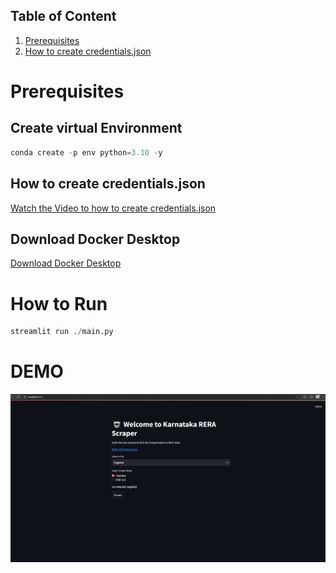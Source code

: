 ## Table of Content
1. [Prerequisites](#Prerequisites)
2. [How to create credentials.json](how-to-create-credentials.json)

# Prerequisites

## Create virtual Environment
```python
conda create -p env python=3.10 -y
```

## How to create credentials.json
[Watch the Video to how to create credentials.json](https://youtu.be/k_PB4ORz2r0?si=aIw30wu4buzkaPB-)

## Download Docker Desktop
[Download Docker Desktop](https://www.docker.com/products/docker-desktop/)

# How to Run

```python
streamlit run ./main.py
```

# DEMO

![UI Photo](media\ui_pic.jpeg)